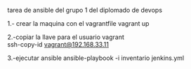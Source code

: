 tarea de ansible del grupo 1 del diplomado de devops

1.- crear la maquina con el vagrantfile
    vagrant up    

2.-copiar la llave para el usuario vagrant   
    ssh-copy-id vagrant@192.168.33.11

3.-ejecutar ansible
    ansible-playbook -i inventario jenkins.yml
    